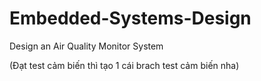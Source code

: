 # Embedded-Systems-Design
Design an Air Quality Monitor System


(Đạt test cảm biến thì tạo 1 cái brach test cảm biến nha)

